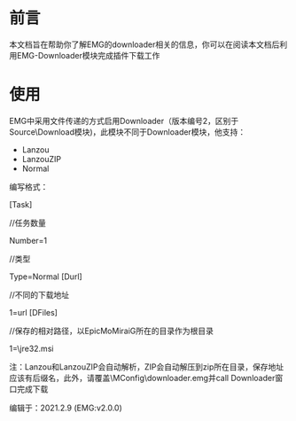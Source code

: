 # 前言

本文档旨在帮助你了解EMG的downloader相关的信息，你可以在阅读本文档后利用EMG-Downloader模块完成插件下载工作

# 使用

EMG中采用文件传递的方式启用Downloader（版本编号2，区别于Source\Download模块)，此模块不同于Downloader模块，他支持：

- Lanzou
- LanzouZIP
- Normal

编写格式：

[Task]

//任务数量

Number=1

//类型

Type=Normal
[Durl]

//不同的下载地址

1=url
[DFiles]

//保存的相对路径，以EpicMoMiraiG所在的目录作为根目录

1=\jre32.msi

注：Lanzou和LanzouZIP会自动解析，ZIP会自动解压到zip所在目录，保存地址应该有后缀名，此外，请覆盖\MConfig\downloader.emg并call Downloader窗口完成下载

编辑于：2021.2.9 (EMG:v2.0.0)

